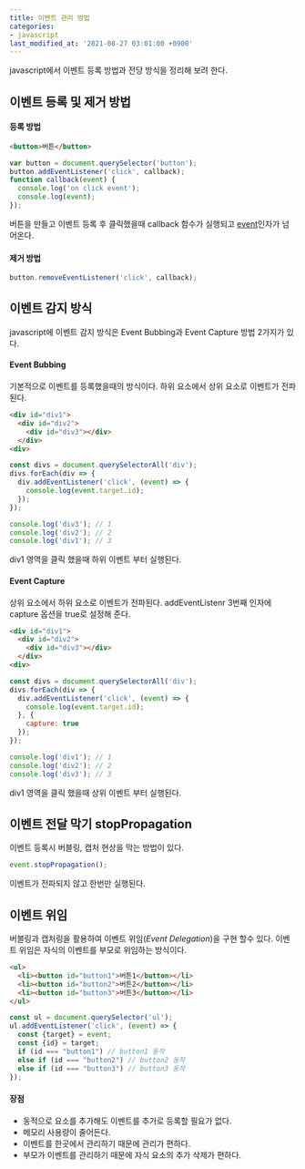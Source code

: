 ```yaml
---
title: 이벤트 관리 방법
categories:
- javascript
last_modified_at: '2021-08-27 03:01:00 +0900'
---
```


javascript에서 이벤트 등록 방법과 전당 방식을 정리해 보려 한다.

## 이벤트 등록 및 제거 방법
#### 등록 방법
``` html
<button>버튼</button>
```
``` javascript
var button = document.querySelector('button');
button.addEventListener('click', callback);
function callback(event) {
  console.log('on click event');
  console.log(event);
});

```
버튼을 만들고 이벤트 등록 후 클릭했을때 callback 함수가 실행되고 [event](https://developer.mozilla.org/ko/docs/Web/API/Event)인자가 넘어온다.
#### 제거 방법
``` javascript
button.removeEventListener('click', callback);
```

## 이벤트 감지 방식
javascript에 이벤트 감지 방식은 Event Bubbing과 Event Capture 방법 2가지가 있다.

#### Event Bubbing
기본적으로 이벤트를 등록했을때의 방식이다.
하위 요소에서 상위 요소로 이벤트가 전파된다.

``` html
<div id="div1">
  <div id="div2">
    <div id="div3"></div>
  </div>
<div>
```

``` javascript
const divs = document.querySelectorAll('div');
divs.forEach(div => {
  div.addEventListener('click', (event) => {
    console.log(event.target.id);
  });
});
```

``` javascript
console.log('div3'); // 1
console.log('div2'); // 2
console.log('div1'); // 3
```
div1 영역을 클릭 했을때 하위 이벤트 부터 실행된다.

#### Event Capture
상위 요소에서 하위 요소로 이벤트가 전파된다.
addEventListenr 3번째 인자에 capture 옵션을 true로 설정해 준다.

``` html
<div id="div1">
  <div id="div2">
    <div id="div3"></div>
  </div>
<div>
```

``` javascript
const divs = document.querySelectorAll('div');
divs.forEach(div => {
  div.addEventListener('click', (event) => {
    console.log(event.target.id);
  }, {
    capture: true
  });
});
```

``` javascript
console.log('div1'); // 1
console.log('div2'); // 2
console.log('div3'); // 3
```
div1 영역을 클릭 했을때 상위 이벤트 부터 실행된다.
## 이벤트 전달 막기 stopPropagation
이벤트 등록시 버블링, 캡처 현상을 막는 방법이 있다.

``` javascript
event.stopPropagation();
```
이벤트가 전파되지 않고 한번만 실행된다.

## 이벤트 위임
버블링과 캡처링을 활용하여 이벤트 위임(*Event Delegation*)을 구현 할수 있다.
이벤트 위임은 자식의 이벤트를 부모로 위임하는 방식이다.

``` html
<ul>
  <li><button id="button1">버튼1</button></li>
  <li><button id="button2">버튼2</button></li>
  <li><button id="button3">버튼3</button></li>
</ul>
```

``` javascript
const ul = document.querySelector('ul');
ul.addEventListener('click', (event) => {
  const {target} = event;
  const {id} = target;
  if (id === "button1") // button1 동작
  else if (id === "button2") // button2 동작
  else if (id === "button3") // button3 동작
});
```
#### 장점
* 동적으로 요소를 추가해도 이벤트를 추가로 등록할 필요가 없다.
* 메모리 사용량이 줄어든다.
* 이벤트를 한곳에서 관리하기 때문에 관리가 편하다.
* 부모가 이벤트를 관리하기 때문에 자식 요소의 추가 삭제가 편하다.
